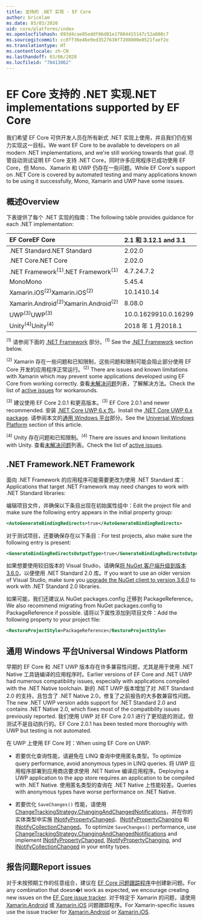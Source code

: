 ```yaml
---
title: 支持的 .NET 实现 - EF Core
author: bricelam
ms.date: 03/03/2020
uid: core/platforms/index
ms.openlocfilehash: 693d4cae85eddf86d01e17084415147c52a008c7
ms.sourcegitcommit: cc0ff36e46e9ed3527638f7208000e8521faef2e
ms.translationtype: HT
ms.contentlocale: zh-CN
ms.lasthandoff: 03/06/2020
ms.locfileid: "78413062"
---
```

# <a name="net-implementations-supported-by-ef-core"></a><span data-ttu-id="a11c1-102">EF Core 支持的 .NET 实现</span><span class="sxs-lookup"><span data-stu-id="a11c1-102">.NET implementations supported by EF Core</span></span>

<span data-ttu-id="a11c1-103">我们希望 EF Core 可供开发人员在所有新式 .NET 实现上使用，并且我们仍在努力实现这一目标。</span><span class="sxs-lookup"><span data-stu-id="a11c1-103">We want EF Core to be available to developers on all modern .NET implementations, and we're still working towards that goal.</span></span> <span data-ttu-id="a11c1-104">尽管自动测试证明 EF Core 支持 .NET Core，同时许多应用程序已成功使用 EF Core，但 Mono、Xamarin 和 UWP 仍存在一些问题。</span><span class="sxs-lookup"><span data-stu-id="a11c1-104">While EF Core's support on .NET Core is covered by automated testing and many applications known to be using it successfully, Mono, Xamarin and UWP have some issues.</span></span>

## <a name="overview"></a><span data-ttu-id="a11c1-105">概述</span><span class="sxs-lookup"><span data-stu-id="a11c1-105">Overview</span></span>

<span data-ttu-id="a11c1-106">下表提供了每个 .NET 实现的指南：</span><span class="sxs-lookup"><span data-stu-id="a11c1-106">The following table provides guidance for each .NET implementation:</span></span>

| <span data-ttu-id="a11c1-107">EF Core</span><span class="sxs-lookup"><span data-stu-id="a11c1-107">EF Core</span></span>                       | <span data-ttu-id="a11c1-108">2.1 和 3.1</span><span class="sxs-lookup"><span data-stu-id="a11c1-108">2.1 and 3.1</span></span> |
|:------------------------------|:------------|
| <span data-ttu-id="a11c1-109">.NET Standard</span><span class="sxs-lookup"><span data-stu-id="a11c1-109">.NET Standard</span></span>                 | <span data-ttu-id="a11c1-110">2.0</span><span class="sxs-lookup"><span data-stu-id="a11c1-110">2.0</span></span>         |
| <span data-ttu-id="a11c1-111">.NET Core</span><span class="sxs-lookup"><span data-stu-id="a11c1-111">.NET Core</span></span>                     | <span data-ttu-id="a11c1-112">2.0</span><span class="sxs-lookup"><span data-stu-id="a11c1-112">2.0</span></span>         |
| <span data-ttu-id="a11c1-113">.NET Framework<sup>(1)</sup></span><span class="sxs-lookup"><span data-stu-id="a11c1-113">.NET Framework<sup>(1)</sup></span></span>  | <span data-ttu-id="a11c1-114">4.7.2</span><span class="sxs-lookup"><span data-stu-id="a11c1-114">4.7.2</span></span>       |
| <span data-ttu-id="a11c1-115">Mono</span><span class="sxs-lookup"><span data-stu-id="a11c1-115">Mono</span></span>                          | <span data-ttu-id="a11c1-116">5.4</span><span class="sxs-lookup"><span data-stu-id="a11c1-116">5.4</span></span>         |
| <span data-ttu-id="a11c1-117">Xamarin.iOS<sup>(2)</sup></span><span class="sxs-lookup"><span data-stu-id="a11c1-117">Xamarin.iOS<sup>(2)</sup></span></span>     | <span data-ttu-id="a11c1-118">10.14</span><span class="sxs-lookup"><span data-stu-id="a11c1-118">10.14</span></span>       |
| <span data-ttu-id="a11c1-119">Xamarin.Android<sup>(2)</sup></span><span class="sxs-lookup"><span data-stu-id="a11c1-119">Xamarin.Android<sup>(2)</sup></span></span> | <span data-ttu-id="a11c1-120">8.0</span><span class="sxs-lookup"><span data-stu-id="a11c1-120">8.0</span></span>         |
| <span data-ttu-id="a11c1-121">UWP<sup>(3)</sup></span><span class="sxs-lookup"><span data-stu-id="a11c1-121">UWP<sup>(3)</sup></span></span>             | <span data-ttu-id="a11c1-122">10.0.16299</span><span class="sxs-lookup"><span data-stu-id="a11c1-122">10.0.16299</span></span>  |
| <span data-ttu-id="a11c1-123">Unity<sup>(4)</sup></span><span class="sxs-lookup"><span data-stu-id="a11c1-123">Unity<sup>(4)</sup></span></span>           | <span data-ttu-id="a11c1-124">2018 年 1 月</span><span class="sxs-lookup"><span data-stu-id="a11c1-124">2018.1</span></span>      |

<span data-ttu-id="a11c1-125"><sup>(1)</sup> 请参阅下面的 [.NET Framework](#net-framework) 部分。</span><span class="sxs-lookup"><span data-stu-id="a11c1-125"><sup>(1)</sup> See the [.NET Framework](#net-framework) section below.</span></span>

<span data-ttu-id="a11c1-126"><sup>(2)</sup> Xamarin 存在一些问题和已知限制，这些问题和限制可能会阻止部分使用 EF Core 开发的应用程序正常运行。</span><span class="sxs-lookup"><span data-stu-id="a11c1-126"><sup>(2)</sup> There are issues and known limitations with Xamarin which may prevent some applications developed using EF Core from working correctly.</span></span> <span data-ttu-id="a11c1-127">查看[未解决问题](https://github.com/aspnet/entityframeworkCore/issues?q=is%3Aopen+is%3Aissue+label%3Aarea-xamarin)列表，了解解决方法。</span><span class="sxs-lookup"><span data-stu-id="a11c1-127">Check the list of [active issues](https://github.com/aspnet/entityframeworkCore/issues?q=is%3Aopen+is%3Aissue+label%3Aarea-xamarin) for workarounds.</span></span>

<span data-ttu-id="a11c1-128"><sup>(3)</sup> 建议使用 EF Core 2.0.1 和更高版本。</span><span class="sxs-lookup"><span data-stu-id="a11c1-128"><sup>(3)</sup> EF Core 2.0.1 and newer recommended.</span></span> <span data-ttu-id="a11c1-129">安装 [.NET Core UWP 6.x 包](https://www.nuget.org/packages/Microsoft.NETCore.UniversalWindowsPlatform/)。</span><span class="sxs-lookup"><span data-stu-id="a11c1-129">Install the [.NET Core UWP 6.x package](https://www.nuget.org/packages/Microsoft.NETCore.UniversalWindowsPlatform/).</span></span> <span data-ttu-id="a11c1-130">请参阅本文的[通用 Windows 平台](#universal-windows-platform)部分。</span><span class="sxs-lookup"><span data-stu-id="a11c1-130">See the [Universal Windows Platform](#universal-windows-platform) section of this article.</span></span>

<span data-ttu-id="a11c1-131"><sup>(4)</sup> Unity 存在问题和已知限制。</span><span class="sxs-lookup"><span data-stu-id="a11c1-131"><sup>(4)</sup> There are issues and known limitations with Unity.</span></span> <span data-ttu-id="a11c1-132">查看[未解决问题](https://github.com/aspnet/entityframeworkCore/issues?q=is%3Aopen+is%3Aissue+label%3Aarea-unity)列表。</span><span class="sxs-lookup"><span data-stu-id="a11c1-132">Check the list of [active issues](https://github.com/aspnet/entityframeworkCore/issues?q=is%3Aopen+is%3Aissue+label%3Aarea-unity).</span></span>

## <a name="net-framework"></a><span data-ttu-id="a11c1-133">.NET Framework</span><span class="sxs-lookup"><span data-stu-id="a11c1-133">.NET Framework</span></span>

<span data-ttu-id="a11c1-134">面向 .NET Framework 的应用程序可能需要更改为使用 .NET Standard 库：</span><span class="sxs-lookup"><span data-stu-id="a11c1-134">Applications that target .NET Framework may need changes to work with .NET Standard libraries:</span></span>

<span data-ttu-id="a11c1-135">编辑项目文件，并确保以下条目出现在初始属性组中：</span><span class="sxs-lookup"><span data-stu-id="a11c1-135">Edit the project file and make sure the following entry appears in the initial property group:</span></span>

``` xml
<AutoGenerateBindingRedirects>true</AutoGenerateBindingRedirects>
```

<span data-ttu-id="a11c1-136">对于测试项目，还要确保存在以下条目：</span><span class="sxs-lookup"><span data-stu-id="a11c1-136">For test projects, also make sure the following entry is present:</span></span>

``` xml
<GenerateBindingRedirectsOutputType>true</GenerateBindingRedirectsOutputType>
```

<span data-ttu-id="a11c1-137">如果想要使用较旧版本的 Visual Studio，请确保[将 NuGet 客户端升级到版本 3.6.0](https://www.nuget.org/downloads)，以便使用 .NET Standard 2.0 库。</span><span class="sxs-lookup"><span data-stu-id="a11c1-137">If you want to use an older version of Visual Studio, make sure you [upgrade the NuGet client to version 3.6.0](https://www.nuget.org/downloads) to work with .NET Standard 2.0 libraries.</span></span>

<span data-ttu-id="a11c1-138">如果可能，我们还建议从 NuGet packages.config 迁移到 PackageReference。</span><span class="sxs-lookup"><span data-stu-id="a11c1-138">We also recommend migrating from NuGet packages.config to PackageReference if possible.</span></span> <span data-ttu-id="a11c1-139">请将以下属性添加到项目文件：</span><span class="sxs-lookup"><span data-stu-id="a11c1-139">Add the following property to your project file:</span></span>

``` xml
<RestoreProjectStyle>PackageReference</RestoreProjectStyle>
```

## <a name="universal-windows-platform"></a><span data-ttu-id="a11c1-140">通用 Windows 平台</span><span class="sxs-lookup"><span data-stu-id="a11c1-140">Universal Windows Platform</span></span>

<span data-ttu-id="a11c1-141">早期的 EF Core 和 .NET UWP 版本存在许多兼容性问题，尤其是用于使用 .NET Native 工具链编译的应用程序时。</span><span class="sxs-lookup"><span data-stu-id="a11c1-141">Earlier versions of EF Core and .NET UWP had numerous compatibility issues, especially with applications compiled with the .NET Native toolchain.</span></span> <span data-ttu-id="a11c1-142">新的 .NET UWP 版本增加了对 .NET Standard 2.0 的支持，且包含了 .NET Native 2.0，修复了之前报告的大多数兼容性问题。</span><span class="sxs-lookup"><span data-stu-id="a11c1-142">The new .NET UWP version adds support for .NET Standard 2.0 and contains .NET Native 2.0, which fixes most of the compatibility issues previously reported.</span></span> <span data-ttu-id="a11c1-143">我们使用 UWP 对 EF Core 2.0.1 进行了更彻底的测试，但测试不是自动执行的。</span><span class="sxs-lookup"><span data-stu-id="a11c1-143">EF Core 2.0.1 has been tested more thoroughly with UWP but testing is not automated.</span></span>

<span data-ttu-id="a11c1-144">在 UWP 上使用 EF Core 时：</span><span class="sxs-lookup"><span data-stu-id="a11c1-144">When using EF Core on UWP:</span></span>

* <span data-ttu-id="a11c1-145">若要优化查询性能，请避免在 LINQ 查询中使用匿名类型。</span><span class="sxs-lookup"><span data-stu-id="a11c1-145">To optimize query performance, avoid anonymous types in LINQ queries.</span></span> <span data-ttu-id="a11c1-146">将 UWP 应用程序部署到应用商店要求使用 .NET Native 编译应用程序。</span><span class="sxs-lookup"><span data-stu-id="a11c1-146">Deploying a UWP application to the app store requires an application to be compiled with .NET Native.</span></span> <span data-ttu-id="a11c1-147">使用匿名类型的查询在 .NET Native 上性能较差。</span><span class="sxs-lookup"><span data-stu-id="a11c1-147">Queries with anonymous types have worse performance on .NET Native.</span></span>

* <span data-ttu-id="a11c1-148">若要优化 `SaveChanges()` 性能，请使用 [ChangeTrackingStrategy.ChangingAndChangedNotifications](/dotnet/api/microsoft.entityframeworkcore.changetrackingstrategy)，并在你的实体类型中实施 [INotifyPropertyChanged](https://msdn.microsoft.com/library/system.componentmodel.inotifypropertychanged.aspx)、[INotifyPropertyChanging](https://msdn.microsoft.com/library/system.componentmodel.inotifypropertychanging.aspx) 和 [INotifyCollectionChanged](https://msdn.microsoft.com/library/system.collections.specialized.inotifycollectionchanged.aspx)。</span><span class="sxs-lookup"><span data-stu-id="a11c1-148">To optimize `SaveChanges()` performance, use [ChangeTrackingStrategy.ChangingAndChangedNotifications](/dotnet/api/microsoft.entityframeworkcore.changetrackingstrategy) and implement [INotifyPropertyChanged](https://msdn.microsoft.com/library/system.componentmodel.inotifypropertychanged.aspx), [INotifyPropertyChanging](https://msdn.microsoft.com/library/system.componentmodel.inotifypropertychanging.aspx), and [INotifyCollectionChanged](https://msdn.microsoft.com/library/system.collections.specialized.inotifycollectionchanged.aspx) in your entity types.</span></span>

## <a name="report-issues"></a><span data-ttu-id="a11c1-149">报告问题</span><span class="sxs-lookup"><span data-stu-id="a11c1-149">Report issues</span></span>

<span data-ttu-id="a11c1-150">对于未按预期工作的任意组合，建议在 [EF Core 问题跟踪程序](https://github.com/aspnet/entityframeworkcore/issues/new)中创建新问题。</span><span class="sxs-lookup"><span data-stu-id="a11c1-150">For any combination that doesn�t work as expected, we encourage creating new issues on the [EF Core issue tracker](https://github.com/aspnet/entityframeworkcore/issues/new).</span></span> <span data-ttu-id="a11c1-151">对于特定于 Xamarin 的问题，请使用 [Xamarin.Android](https://github.com/xamarin/xamarin-android/issues/new) 或 [Xamarin.iOS](https://github.com/xamarin/xamarin-macios/issues/new) 问题跟踪程序。</span><span class="sxs-lookup"><span data-stu-id="a11c1-151">For Xamarin-specific issues use the issue tracker for [Xamarin.Android](https://github.com/xamarin/xamarin-android/issues/new) or [Xamarin.iOS](https://github.com/xamarin/xamarin-macios/issues/new).</span></span>
